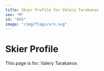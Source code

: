 ```yaml
---
title: Skier Profile for Valery Tarakanov
sex: "M"
id: "955"
image: "/img/flags/urs.svg" 
---
```


# Skier Profile

This page is for: Valery Tarakanov.
    